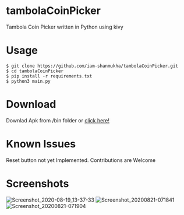 # tambolaCoinPicker
Tambola Coin Picker written in Python using kivy </br>
# Usage
`$ git clone https://github.com/iam-shanmukha/tambolaCoinPicker.git`</br>
`$ cd tambolaCoinPicker`</br>
`$ pip install -r requirements.txt`</br>
`$ python3 main.py`</br>
# Download
Downlad Apk from /bin folder or [click here!](https://github.com/iam-shanmukha/tambolaCoinPicker/tree/master/bin)
# Known Issues
Reset button not yet Implemented. Contributions are Welcome
# Screenshots
![Screenshot_2020-08-19_13-37-33](https://user-images.githubusercontent.com/50124557/90609194-50771100-e221-11ea-9986-8d692d0e0b6e.png)
![Screenshot_20200821-071841](https://user-images.githubusercontent.com/50124557/90843238-d3fa4480-e37e-11ea-9c78-11691433461e.jpg)
![Screenshot_20200821-071904](https://user-images.githubusercontent.com/50124557/90843240-d5c40800-e37e-11ea-88a9-9dee6780b3bb.jpg)
